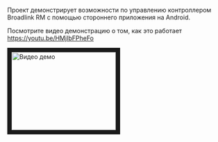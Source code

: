 Проект демонстрирует возможности по управлению контроллером Broadlink RM с помощью стороннего приложения на Android.

Посмотрите видео демонстрацию о том, как это работает https://youtu.be/HMjIbFPheFo

<a href="http://www.youtube.com/watch?feature=player_embedded&v=HMjIbFPheFo
" target="_blank"><img src="http://img.youtube.com/vi/HMjIbFPheFo/0.jpg"
alt="Видео демо" width="240" height="180" border="10" /></a>